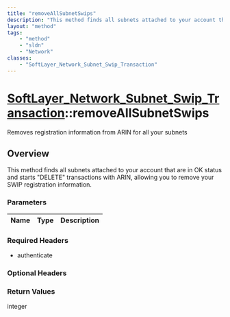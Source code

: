 ```yaml
---
title: "removeAllSubnetSwips"
description: "This method finds all subnets attached to your account that are in OK status and starts 'DELETE' transactions with ARIN,... "
layout: "method"
tags:
    - "method"
    - "sldn"
    - "Network"
classes:
    - "SoftLayer_Network_Subnet_Swip_Transaction"
---
```

# [SoftLayer_Network_Subnet_Swip_Transaction](/reference/services/SoftLayer_Network_Subnet_Swip_Transaction)::removeAllSubnetSwips

Removes registration information from ARIN for all your subnets


## Overview 
This method finds all subnets attached to your account that are in OK status and starts "DELETE" transactions with ARIN, allowing you to remove your SWIP registration information. 

### Parameters 
|Name | Type | Description |
| --- | --- | --- |


### Required Headers
* authenticate

### Optional Headers

### Return Values
integer


